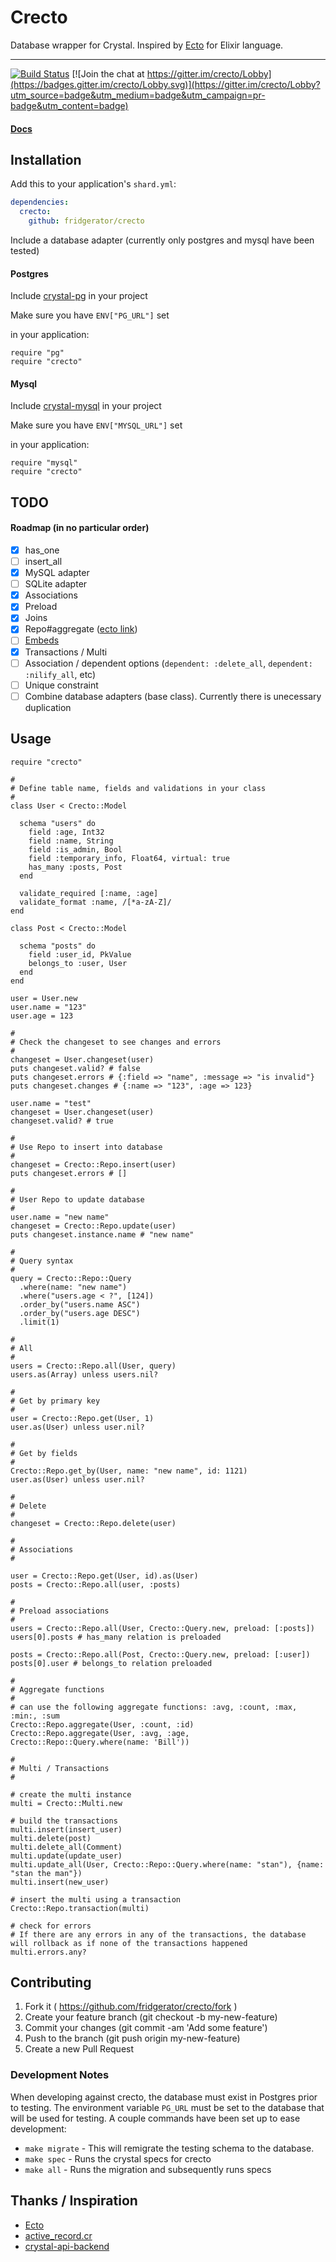 # Crecto

Database wrapper for Crystal.  Inspired by [Ecto](https://github.com/elixir-ecto/ecto) for Elixir language.

---

[![Build Status](https://travis-ci.org/fridgerator/crecto.svg?branch=master)](https://travis-ci.org/fridgerator/crecto) [![Join the chat at https://gitter.im/crecto/Lobby](https://badges.gitter.im/crecto/Lobby.svg)](https://gitter.im/crecto/Lobby?utm_source=badge&utm_medium=badge&utm_campaign=pr-badge&utm_content=badge)

#### [Docs](http://docs.crecto.com)

## Installation

Add this to your application's `shard.yml`:

```yaml
dependencies:
  crecto:
    github: fridgerator/crecto
```

Include a database adapter (currently only postgres and mysql have been tested)

#### Postgres

Include [crystal-pg](https://github.com/will/crystal-pg) in your project

Make sure you have `ENV["PG_URL"]` set

in your application:

```
require "pg"
require "crecto"
```

#### Mysql

Include [crystal-mysql](https://github.com/crystal-lang/crystal-mysql) in your project

Make sure you have `ENV["MYSQL_URL"]` set

in your application:

```
require "mysql"
require "crecto"
```

## TODO

#### Roadmap (in no particular order)

- [x] has_one
- [ ] insert_all
- [x] MySQL adapter
- [ ] SQLite adapter
- [x] Associations
- [x] Preload
- [x] Joins
- [x] Repo#aggregate ([ecto link](https://hexdocs.pm/ecto/Ecto.Repo.html#c:aggregate/4))
- [ ] [Embeds](https://robots.thoughtbot.com/embedding-elixir-structs-in-ecto-models)
- [x] Transactions / Multi
- [ ] Association / dependent options (`dependent: :delete_all`, `dependent: :nilify_all`, etc)
- [ ] Unique constraint
- [ ] Combine database adapters (base class). Currently there is unecessary duplication

## Usage

```crystal
require "crecto"

#
# Define table name, fields and validations in your class
#
class User < Crecto::Model

  schema "users" do
    field :age, Int32
    field :name, String
    field :is_admin, Bool
    field :temporary_info, Float64, virtual: true
    has_many :posts, Post
  end

  validate_required [:name, :age]
  validate_format :name, /[*a-zA-Z]/
end

class Post < Crecto::Model
  
  schema "posts" do
    field :user_id, PkValue
    belongs_to :user, User
  end
end

user = User.new
user.name = "123"
user.age = 123

#
# Check the changeset to see changes and errors
#
changeset = User.changeset(user)
puts changeset.valid? # false
puts changeset.errors # {:field => "name", :message => "is invalid"}
puts changeset.changes # {:name => "123", :age => 123}

user.name = "test"
changeset = User.changeset(user)
changeset.valid? # true

#
# Use Repo to insert into database
#
changeset = Crecto::Repo.insert(user)
puts changeset.errors # []

#
# User Repo to update database
#
user.name = "new name"
changeset = Crecto::Repo.update(user)
puts changeset.instance.name # "new name"

#
# Query syntax
#
query = Crecto::Repo::Query
  .where(name: "new name")
  .where("users.age < ?", [124])
  .order_by("users.name ASC")
  .order_by("users.age DESC")
  .limit(1)

#
# All
#
users = Crecto::Repo.all(User, query)
users.as(Array) unless users.nil?

#
# Get by primary key
#
user = Crecto::Repo.get(User, 1)
user.as(User) unless user.nil?

#
# Get by fields
#
Crecto::Repo.get_by(User, name: "new name", id: 1121)
user.as(User) unless user.nil?

#
# Delete
#
changeset = Crecto::Repo.delete(user)

#
# Associations
#

user = Crecto::Repo.get(User, id).as(User)
posts = Crecto::Repo.all(user, :posts)

#
# Preload associations
#
users = Crecto::Repo.all(User, Crecto::Query.new, preload: [:posts])
users[0].posts # has_many relation is preloaded

posts = Crecto::Repo.all(Post, Crecto::Query.new, preload: [:user])
posts[0].user # belongs_to relation preloaded

#
# Aggregate functions
#
# can use the following aggregate functions: :avg, :count, :max, :min:, :sum
Crecto::Repo.aggregate(User, :count, :id)
Crecto::Repo.aggregate(User, :avg, :age, Crecto::Repo::Query.where(name: 'Bill'))

#
# Multi / Transactions
#

# create the multi instance
multi = Crecto::Multi.new

# build the transactions
multi.insert(insert_user)
multi.delete(post)
multi.delete_all(Comment)
multi.update(update_user)
multi.update_all(User, Crecto::Repo::Query.where(name: "stan"), {name: "stan the man"})
multi.insert(new_user)

# insert the multi using a transaction
Crecto::Repo.transaction(multi)

# check for errors
# If there are any errors in any of the transactions, the database will rollback as if none of the transactions happened
multi.errors.any?
```

## Contributing

1. Fork it ( https://github.com/fridgerator/crecto/fork )
2. Create your feature branch (git checkout -b my-new-feature)
3. Commit your changes (git commit -am 'Add some feature')
4. Push to the branch (git push origin my-new-feature)
5. Create a new Pull Request

### Development Notes

When developing against crecto, the database must exist in Postgres prior to
testing. The environment variable `PG_URL` must be set to the database that will
be used for testing. A couple commands have been set up to ease development:

*  `make migrate` - This will remigrate the testing schema to the database.
*  `make spec` - Runs the crystal specs for crecto
*  `make all` - Runs the migration and subsequently runs specs

## Thanks / Inspiration

* [Ecto](https://github.com/elixir-ecto/ecto)
* [active_record.cr](https://github.com/waterlink/active_record.cr)
* [crystal-api-backend](https://github.com/dantebronto/crystal-api-backend)
